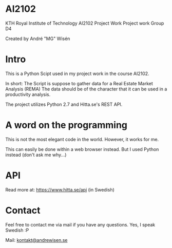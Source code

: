 # AI2102
KTH Royal Institute of Technology
AI2102 Project Work
Project work
Group D4

Created by André "MG" Wisén

# Intro
This is a Python Scipt used in my project work in the course AI2102.

In short: The Script is suppose to gather data for a Real Estate Market Analysis (REMA)
The data should be of the character that it can be used in a productivity analysis.


The project utilizes Python 2.7 and Hitta.se's REST API.

# A word on the programming
This is not the most elegant code in the world.
However, it works for me.

This can easily be done within a web browser instead.
But I used Python instead (don't ask me why...)

# API
Read more at: https://www.hitta.se/api (in Swedish)

# Contact
Feel free to contact me via mail if you have any questions.
Yes, I speak Swedish :P

Mail: kontakt@andrewisen.se

